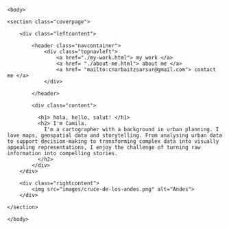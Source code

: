 <!doctype html>
<html>
    <head>
        <meta charset="utf-8">
        <meta name="viewport" content="width=device-width, initial-scale=1.0">
        <title> CNS Cartography </title>
        <link rel="stylesheet" href="style.css">
        <link href="https://fonts.googleapis.com/css2?family=Poppins:wght@200;400;600&family=Montserrat:wght@300;500&display=swap" rel="stylesheet">
    </head>

    <body>

    <section class="coverpage">

        <div class="leftcontent">

            <header class="navcontainer">
                <div class="topnavleft">
                    <a href="./my-work.html"> my work </a>
                    <a href= "./about-me.html"> about me </a>
                    <a href= "mailto:cnarbaitzsarsur@gmail.com"> contact me </a>
                </div>

            </header>

            <div class="content">

              <h1> hola, hello, salut! </h1>
              <h2> I'm Camila.
                I'm a cartographer with a background in urban planning. I love maps, geospatial data and storytelling. From analysing urban data to support decision-making to transforming complex data into visually appealing representations, I enjoy the challenge of turning raw information into compelling stories.
              </h2>
            </div>
        </div>

        <div class="rightcontent">
            <img src="images/cruce-de-los-andes.png" alt="Andes">
        </div>

    </section>

    </body>
</html>
